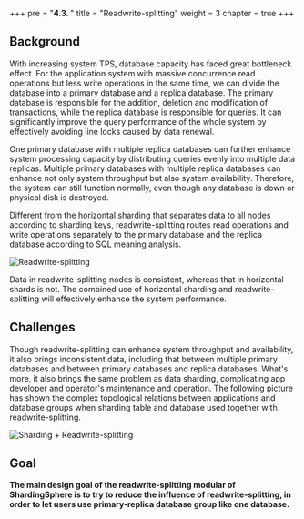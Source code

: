 +++
pre = "<b>4.3. </b>"
title = "Readwrite-splitting"
weight = 3
chapter = true
+++

## Background

With increasing system TPS, database capacity has faced great bottleneck effect. For the application system with massive concurrence read operations but less write operations in the same time, we can divide the database into a primary database and a replica database. The primary database is responsible for the addition, deletion and modification of transactions, while the replica database is responsible for queries. It can significantly improve the query performance of the whole system by effectively avoiding line locks caused by data renewal.

One primary database with multiple replica databases can further enhance system processing capacity by distributing queries evenly into multiple data replicas. Multiple primary databases with multiple replica databases can enhance not only system throughput but also system availability. Therefore, the system can still function normally, even though any database is down or physical disk is destroyed.

Different from the horizontal sharding that separates data to all nodes according to sharding keys, readwrite-splitting routes read operations and write operations separately to the primary database and the replica database according to SQL meaning analysis.

![Readwrite-splitting](https://shardingsphere.apache.org/document/current/img/readwrite-splitting/readwrite-splitting-standalone.png)

Data in readwrite-splitting nodes is consistent, whereas that in horizontal shards is not. The combined use of horizontal sharding and readwrite-splitting will effectively enhance the system performance.

## Challenges

Though readwrite-splitting can enhance system throughput and availability, it also brings inconsistent data, including that between multiple primary databases and between primary databases and replica databases. What's more, it also brings the same problem as data sharding, complicating app developer and operator's maintenance and operation. The following picture has shown the complex topological relations between applications and database groups when sharding table and database used together with readwrite-splitting.

![Sharding + Readwrite-splitting](https://shardingsphere.apache.org/document/current/img/readwrite-splitting/sharding-and-readwrite-splitting.png)

## Goal

**The main design goal of the readwrite-splitting modular of ShardingSphere is to try to reduce the influence of readwrite-splitting, in order to let users use primary-replica database group like one database.**